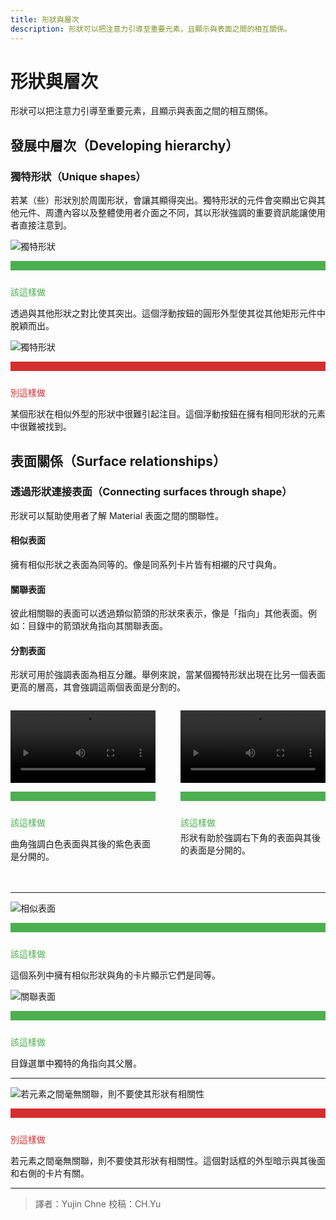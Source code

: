 ```yaml
---
title: 形狀與層次
description: 形狀可以把注意力引導至重要元素，且顯示與表面之間的相互關係。
---
```

<!-- markdownlint-disable MD024 -->
<!-- markdownlint-disable MD025 -->
<!-- markdownlint-disable MD033 -->

# 形狀與層次

形狀可以把注意力引導至重要元素，且顯示與表面之間的相互關係。

## 發展中層次（Developing hierarchy）

### 獨特形狀（Unique shapes）

若某（些）形狀別於周圍形狀，會讓其顯得突出。獨特形狀的元件會突顯出它與其他元件、周遭內容以及整體使用者介面之不同，其以形狀強調的重要資訊能讓使用者直接注意到。

![獨特形狀](https://lh3.googleusercontent.com/o3HCYyRWI5BINUBuQUzQTNlZeRZHNIoQ0J2tA_GrMt1dXoHLcc3gN7K3Tf2AOOINGBCwKCS4C-NstkZ9czIA3mUb7amXYs7SGTL0Pm0=w1064-v0)

<figcaption style="border-top:15px solid #4caf50;"></figcaption>

<p style="color:#4caf50;padding-top:10px;">該這樣做</p>

透過與其他形狀之對比使其突出。這個浮動按鈕的圓形外型使其從其他矩形元件中脫穎而出。

![獨特形狀](https://lh3.googleusercontent.com/Xsm0pn7e5V2jAGHu-UHD9Hsus0_s2WhyFfUBVN8PR21zxHxzytDpd7yiQn9gIWncZxwNsNeZzselguFedB7QZEuxafpP8K76LY_YzQ=w1064-v0)

<figcaption style="border-top:15px solid #d32f2f;"></figcaption>

<p style="color:#d32f2f;padding-top:10px;">別這樣做</p>

某個形狀在相似外型的形狀中很難引起注目。這個浮動按鈕在擁有相同形狀的元素中很難被找到。

## 表面關係（Surface relationships）

### 透過形狀連接表面（Connecting surfaces through shape）

形狀可以幫助使用者了解 Material 表面之間的關聯性。

#### 相似表面

擁有相似形狀之表面為同等的。像是同系列卡片皆有相襯的尺寸與角。

#### 關聯表面

彼此相關聯的表面可以透過類似箭頭的形狀來表示，像是「指向」其他表面。例如：目錄中的箭頭狀角指向其關聯表面。

#### 分割表面

形狀可用於強調表面為相互分離。舉例來說，當某個獨特形狀出現在比另一個表面更高的層高，其會強調這兩個表面是分割的。
<div style="width:100%;display:flex;padding-bottom:20px;">

<div style="width:100%;margin-right:20px;">

<video src="https://kstatic.googleusercontent.com/files/13c756164c842c9a5f48e777672faf04f123dbd28a40a2165bbac5bab65cf065d41caf6aaa69ccca5828067ae343438882fac47a569ac865678085541fbd7d85" width="100%" controls=""></video>

<figcaption style="border-top:15px solid #4caf50;"></figcaption>

<p style="color:#4caf50;padding-top:10px;">該這樣做</p>

曲角強調白色表面與其後的紫色表面是分開的。

</div>

<div style="width:100%;margin-left:20px;">

<video src="https://kstatic.googleusercontent.com/files/1ec4d177e6589aac65e08ef718ec2c597c82a52a8b43268a227ce4f4d21fd1537b3992b84e49a2370cb71eb2b22992919f44e3da68e2250c926913706cd8f8a3" width="100%" controls=""></video>

<figcaption style="border-top:15px solid #4caf50;"></figcaption>

<p style="color:#4caf50;padding-top:10px;">該這樣做</p>
<p style="margin-top:-10px;">形狀有助於強調右下角的表面與其後的表面是分開的。
</p>
</div>
</div>

---

![相似表面](https://lh3.googleusercontent.com/zRfN5UFB_iTDIjarDIdyZ-Ax-0lzQYD0yNUGT60-QhuGSKTC5MDrI97HdP_bxipUMVE8KSIa0UmQKf6wx0eSOwMzQs3TeUMZr5QY8Q=w1064-v0)

<figcaption style="border-top:15px solid #4caf50;"></figcaption>

<p style="color:#4caf50;padding-top:10px;">該這樣做</p>

這個系列中擁有相似形狀與角的卡片顯示它們是同等。

![關聯表面](https://lh3.googleusercontent.com/UjyXaCi26soUFu4veQM5mKybYxeUhW302RaQfvLC7zpd5C0SaQVvXjePwQ-wru4PZy3xoSV-JfiV8TQAyidTS51_KmSwzaStFAiH=w1064-v0)

<figcaption style="border-top:15px solid #4caf50;"></figcaption>

<p style="color:#4caf50;padding-top:10px;">該這樣做</p>

目錄選單中獨特的角指向其父層。

---

![若元素之間毫無關聯，則不要使其形狀有相關性](https://lh3.googleusercontent.com/JjuPluxNFVJVXS7pZwrMFhaz-0OoK1S0LjLSfcQAgENQgVPpvJyu2b8G6i54vXteMlQOHMtpIcfgsFc_sLcGQ1l0cuIq1WwWb9obuQ=w1064-v0)

<figcaption style="border-top:15px solid #d32f2f;"></figcaption>

<p style="color:#d32f2f;padding-top:10px;">別這樣做</p>

若元素之間毫無關聯，則不要使其形狀有相關性。這個對話框的外型暗示與其後面和右側的卡片有關。

---

> 譯者：Yujin Chne
> 校稿：CH.Yu
